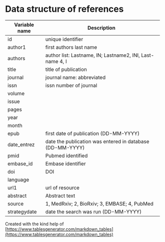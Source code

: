 # Data structure of references

| Variable name | Description                                               |
|---------------|-----------------------------------------------------------|
| id            | unique identifier                                         |
| author1       | first authors last name                                   |
| authors       | author list: Lastname, IN; Lastname2, INI, Last-name 4, I |
| title         | title of publication                                      |
| journal       | journal name: abbreviated                                 |
| issn          | issn number of journal                                    |
| volume        |                                                           |
| issue         |                                                           |
| pages         |                                                           |
| year          |                                                           |
| month         |                                                           |
| epub          | first date of publication (DD-MM-YYYY)                    |
| date_entrez   | date the publication was entered in database (DD-MM-YYYY) |
| pmid          | Pubmed identified                                         |
| embase_id     | Embase identifier                                         |
| doi           | DOI                                                       |
| language      |                                                           |
| url1          | url of resource                                           |
| abstract      | Abstract text                                             |
| source        | 1, MedRxiv; 2, BioRxiv; 3, EMBASE; 4, PubMed           |
| strategydate  | date the search was run (DD-MM-YYYY)                      |

Created with the kind help of [https://www.tablesgenerator.com/markdown_tables](https://www.tablesgenerator.com/markdown_tables)
